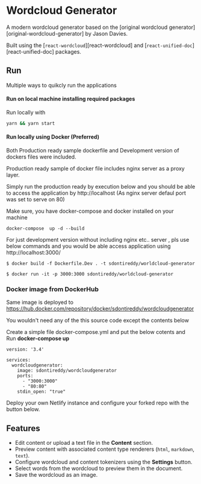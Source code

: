# Wordcloud Generator

A modern wordcloud generator based on the [original wordcloud generator][original-wordcloud-generator] by Jason Davies.

Built using the [`react-wordcloud`][react-wordcloud] and [`react-unified-doc`][react-unified-doc] packages.

## Run

Multiple ways to quikcly run the applications


#### Run on local machine installing required packages 

Run locally with
```sh
yarn && yarn start
```

#### Run locally using Docker (Preferred)

Both Production ready sample dockerfile and Development version of dockers files were included.

Production ready sample of docker file includes nginx server as a proxy layer.

Simply run the production ready by execution below and you should be able to access the application by http://localhost (As nginx server defaul port was set to serve on 80) 

Make sure, you have docker-compose and docker installed on your machine

```
docker-compose  up -d --build
```

For just development version without including nginx etc.. server , pls use below commands and you would be able access application using http://localhost:3000/


```
$ docker build -f Dockerfile.Dev . -t sdontireddy/worldcloud-generator

$ docker run -it -p 3000:3000 sdontireddy/worldcloud-generator
```


### Docker image from DockerHub

Same image is deployed to https://hub.docker.com/repository/docker/sdontireddy/wordcloudgenerator

You wouldn't need any of the this source code except the contents below

Create a simple file docker-compose.yml and put the below cotents  and Run **docker-compose up**

```
version: '3.4'

services:
  wordcloudgenerator:
    image: sdontireddy/wordcloudgenerator
    ports:
      - "3000:3000"
      - "80:80"
    stdin_open: "true"

```





Deploy your own Netlify instance and configure your forked repo with the button below.



## Features
* Edit content or upload a text file in the **Content** section.
* Preview content with associated content type renderers (`html`, `markdown`, `text`).
* Configure wordcloud and content tokenizers using the **Settings** button.
* Select words from the wordcloud to preview them in the document.
* Save the wordcloud as an image.


